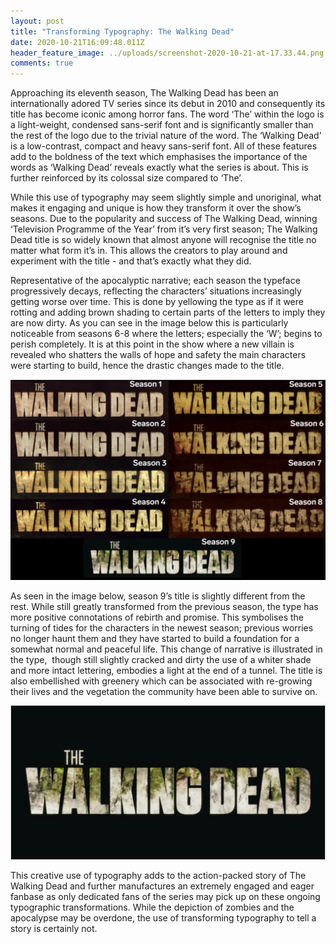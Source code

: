 ```yaml
---
layout: post
title: "Transforming Typography: The Walking Dead"
date: 2020-10-21T16:09:48.011Z
header_feature_image: ../uploads/screenshot-2020-10-21-at-17.33.44.png
comments: true
---
```

Approaching its eleventh season, The Walking Dead has been an internationally adored TV series since its debut in 2010 and consequently its title has become iconic among horror fans. The word ‘The’ within the logo is a light-weight, condensed sans-serif font and is significantly smaller than the rest of the logo due to the trivial nature of the word. The ‘Walking Dead’ is a low-contrast, compact and heavy sans-serif font. All of these features add to the boldness of the text which emphasises the importance of the words as ‘Walking Dead’ reveals exactly what the series is about. This is further reinforced by its colossal size compared to ‘The’.

While this use of typography may seem slightly simple and unoriginal, what makes it engaging and unique is how they transform it over the show’s seasons. Due to the popularity and success of The Walking Dead, winning ‘Television Programme of the Year’ from it’s very first season; The Walking Dead title is so widely known that almost anyone will recognise the title no matter what form it’s in. This allows the creators to play around and experiment with the title - and that’s exactly what they did.

Representative of the apocalyptic narrative; each season the typeface progressively decays, reflecting the characters’ situations increasingly getting worse over time. This is done by yellowing the type as if it were rotting and adding brown shading to certain parts of the letters to imply they are now dirty. As you can see in the image below this is particularly noticeable from seasons 6-8 where the letters; especially the ‘W’; begins to perish completely. It is at this point in the show where a new villain is revealed who shatters the walls of hope and safety the main characters were starting to build, hence the drastic changes made to the title.

![The Walking Dead Title, Seasons 1-9](../uploads/screenshot-2020-10-21-at-17.11.44.png "The Walking Dead Title, Seasons 1-9")

As seen in the image below, season 9’s title is slightly different from the rest. While still greatly transformed from the previous season, the type has more positive connotations of rebirth and promise. This symbolises the turning of tides for the characters in the newest season; previous worries no longer haunt them and they have started to build a foundation for a somewhat normal and peaceful life. This change of narrative is illustrated in the type,  though still slightly cracked and dirty the use of a whiter shade and more intact lettering, embodies a light at the end of a tunnel. The title is also embellished with greenery which can be associated with re-growing their lives and the vegetation the community have been able to survive on.

![The Walking Dead Title, Season 9](../uploads/screenshot-2020-10-21-at-17.13.23.png "The Walking Dead Title, Season 9")

This creative use of typography adds to the action-packed story of The Walking Dead and further manufactures an extremely engaged and eager fanbase as only dedicated fans of the series may pick up on these ongoing typographic transformations. While the depiction of zombies and the apocalypse may be overdone, the use of transforming typography to tell a story is certainly not.